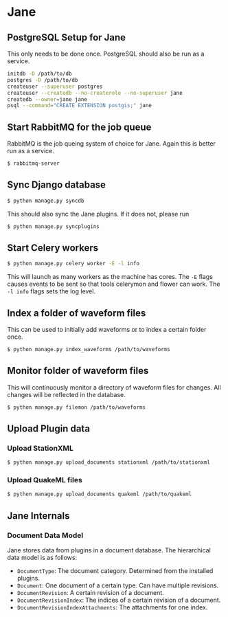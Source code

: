 # Jane

## PostgreSQL Setup for Jane

This only needs to be done once. PostgreSQL should also be run as a service.

```bash
initdb -D /path/to/db
postgres -D /path/to/db
createuser --superuser postgres
createuser --createdb --no-createrole --no-superuser jane
createdb --owner=jane jane
psql --command="CREATE EXTENSION postgis;" jane
```


## Start RabbitMQ for the job queue

RabbitMQ is the job queing system of choice for Jane. Again this is better run as a service.

```bash
$ rabbitmq-server
```


## Sync Django database

```bash
$ python manage.py syncdb
```

This should also sync the Jane plugins. If it does not, please run

```bash
$ python manage.py syncplugins
```

## Start Celery workers

```bash
$ python manage.py celery worker -E -l info
```

This will launch as many workers as the machine has cores. The `-E` flags causes events to be sent so that tools celerymon and flower can work. The `-l info` flags sets the log level.

## Index a folder of waveform files

This can be used to initially add waveforms or to index a certain folder once.

```bash
$ python manage.py index_waveforms /path/to/waveforms
```

## Monitor folder of waveform files

This will continuously monitor a directory of waveform files for changes. All changes will be reflected in the database.

```bash
$ python manage.py filemon /path/to/waveforms
```

## Upload Plugin data

### Upload StationXML

```bash
$ python manage.py upload_documents stationxml /path/to/stationxml
```

### Upload QuakeML files

```bash
$ python manage.py upload_documents quakeml /path/to/quakeml
```



## Jane Internals

### Document Data Model

Jane stores data from plugins in a document database. The hierarchical data model is as follows:

* `DocumentType`: The document category. Determined from the installed plugins.
* `Document`: One document of a certain type. Can have multiple revisions.
* `DocumentRevision`: A certain revision of a document.
* `DocumentRevisionIndex`: The indices of a certain revision of a document.
* `DocumentRevisionIndexAttachments`: The attachments for one index.

    
